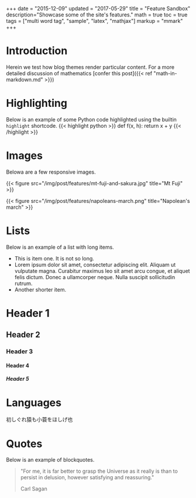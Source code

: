 +++
date = "2015-12-09"
updated = "2017-05-29"
title = "Feature Sandbox"
description="Showcase some of the site's features."
math = true
toc = true
tags = ["multi word tag", "sample", "latex", "mathjax"]
markup = "mmark"
+++

# Introduction 

Herein we test how blog themes render particular content. For a more detailed
discussion of mathematics [confer this post]({{< ref "math-in-markdown.md" >}})

<!--more-->


# Highlighting

Below is an example of some Python code highlighted using the builtin
`highlight` shortcode.
{{< highlight python >}}
    def f(x, h):
        return x + y
{{< /highlight >}}


# Images

Belowa are a few responsive images.

{{< figure src="/img/post/features/mt-fuji-and-sakura.jpg" title="Mt Fuji" >}}

{{< figure src="/img/post/features/napoleans-march.png" title="Napolean's march" >}}

# Lists

Below is an example of a list with long items.

- This is item one.  It is not so long.
- Lorem ipsum dolor sit amet, consectetur adipiscing elit. Aliquam ut vulputate magna. Curabitur maximus leo sit amet arcu congue, et aliquet felis dictum. Donec a ullamcorper neque. Nulla suscipit sollicitudin rutrum.
- Another shorter item.

# Header 1
## Header 2
### Header 3
#### Header 4
##### Header 5

# Languages

初しぐれ猿も小蓑をほしげ也

# Quotes

Below is an example of blockquotes.

>  "For me, it is far better to grasp the Universe as it really is than to
>  persist in delusion, however satisfying and reassuring."
>
>  Carl Sagan

